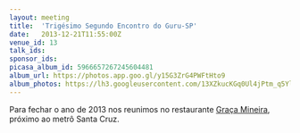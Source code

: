 ```yaml
---
layout: meeting
title:  'Trigésimo Segundo Encontro do Guru-SP'
date:   2013-12-21T11:55:00Z
venue_id: 13
talk_ids:
sponsor_ids:
picasa_album_id: 5966657267245604481
album_url: https://photos.app.goo.gl/y15G3ZrG4PWFtHto9
album_photos: https://lh3.googleusercontent.com/13XZkucKGq0Ul4jPtm_q5YlyGHfeA1DGxoaBNwMr4qyTTIo6z98PgkFjpFHBscqtSGZ6Ve3-fqgEsJ61spfA6h0njKzQz_le_ygqn27c6KM532xycZ3jeUAvABUS8jSrU9llUao08EIWQVp83m1OgGPT0xm-Tp9daA3-NVwpO0LrXzvn9FKhRtqIKvnQpw10SueS_LYeIxZvHboo1oBa8ubjYklCXGvdk95djy7mxrbhmgVkP04fc65zr10Ec3My7EjptAPsxPHHdCR6-NjYv-QIAmqytCg7dQjAikPxP799OuOi2Z34i69rHJvqRbuzfy-tmUgCR3dhmGCgpWb3Iv6rCJn_R016eZzNZzVnPIC-oOiLJyI86sgf9-SS5TJuUKioJAJhdULmXR5xVvLUL19ORCO-vUEBJg19UY6EskgjbmngTghtRIpBmNr-I2SlFFeNbZFkbswau8XjENVbUmDreSwjdKyN22uW8Y6bthOGQTpdQXPhKc4wY2XzhEjAq4xc0HYOu_r97mLTqwwDQleNT_GA-Pcnd67PgZgfm_1_lSaGVsVu9UoJZRyNE76r879ue7Jn0NRQiARn6eVrA_KigLDFyHLGmwBoynh41KSoc2juYUZTamYRMk7DIhzJVI2HsmyJqAJbXCyr0n2RwtXQUUz37gDUDPLxtyruq-LDeEBizciAUh7DGI1VxHUyedewTe1facDtdEbMvw
---
```


<p>Para fechar o ano de 2013 nos reunimos no restaurante <a href="http://www.gracamineira.com.br/">Gra&ccedil;a Mineira</a>, pr&oacute;ximo ao metr&ocirc; Santa Cruz.</p>

